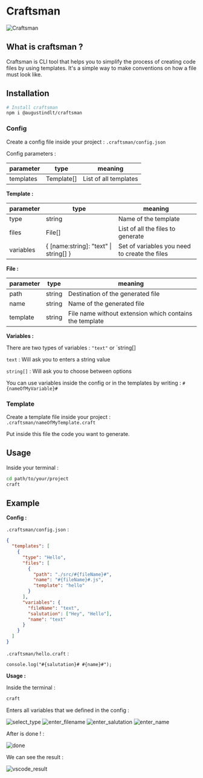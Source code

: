 # Craftsman

![Craftsman](img/craftsman.png)

## What is craftsman ?

Craftsman is CLI tool that helps you to simplify the process of creating code files by using templates.
It's a simple way to make conventions on how a file must look like.

## Installation

```bash
# Install craftsman
npm i @augustindlt/craftsman
```

### Config

Create a config file inside your project : `.craftsman/config.json`

Config parameters :

| parameter | type       | meaning               |
| --------- | ---------- | --------------------- |
| templates | Template[] | List of all templates |

**Template :**

| parameter | type                                  | meaning                                       |
| --------- | ------------------------------------- | --------------------------------------------- |
| type      | string                                | Name of the template                          |
| files     | File[]                                | List of all the files to generate             |
| variables | { [name:string]: "text" \| string[] } | Set of variables you need to create the files |

**File :**

| parameter | type   | meaning                                                 |
| --------- | ------ | ------------------------------------------------------- |
| path      | string | Destination of the generated file                       |
| name      | string | Name of the generated file                              |
| template  | string | File name without extension which contains the template |

**Variables :**

There are two types of variables : `"text"` or `string[]

`text` : Will ask you to enters a string value

`string[]` : Will ask you to choose between options

You can use variables inside the config or in the templates by writing : `#{nameOfMyVariable}#`

### Template

Create a template file inside your project : `.craftsman/nameOfMyTemplate.craft`

Put inside this file the code you want to generate.

## Usage

Inside your terminal :

```bash
cd path/to/your/project
craft
```

## Example

**Config :**

`.craftsman/config.json` :

```json
{
  "templates": [
    {
      "type": "Hello",
      "files": [
        {
          "path": "./src/#{fileName}#",
          "name": "#{fileName}#.js",
          "template": "hello"
        }
      ],
      "variables": {
        "fileName": "text",
        "salutation": ["Hey", "Hello"],
        "name": "text"
      }
    }
  ]
}
```

`.craftsman/hello.craft` :

```
console.log("#{salutation}# #{name}#");
```

**Usage :**

Inside the terminal :

```bash
craft
```

Enters all variables that we defined in the config :

![select_type](img/select_type.png)
![enter_filename](img/enter_filename.png)
![enter_salutation](img/enter_salutation.png)
![enter_name](img/enter_name.png)

After is done ! :

![done](img/done.png)

We can see the result :

![vscode_result](img/vscode_result.png)
